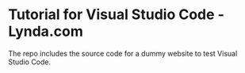 # Tutorial for Visual Studio Code - Lynda.com

The repo includes the source code for a dummy website to test Visual Studio Code.
